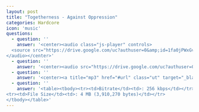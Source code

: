 ```yaml
---
layout: post
title: "Togetherness - Against Oppression"
categories: Hardcore
icon: 'music'
questions:
  - question: ''
    answer: '<center><audio class="js-player" controls>
  <source src="https://drive.google.com/uc?authuser=0&amp;id=1fa0jPWxGvw5095sCV6st9z6pEHMQfSKN&amp;export=download" type="audio/mp3">
</audio></center>'
  - question: ''
    answer: '<center><audio src="https://drive.google.com/uc?authuser=0&id=1lbYMDDS_hKPF-6cYgv1vNanZD6Dcc598&export=download" controls preload></audio></center>'
  - question: ''
    answer: '<center><a title="mp3" href="#url" class="ut" target="_blank"><span class="feather-icon icon-download"> DOWNLOAD</span></a></center>'
  - question: ''
    answer: '<table><tbody><tr><td>Bitrate</td><td>: 256 kbps</td></tr>
<tr><td>File Size</td><td>: 4 MB (3,910,270 bytes)</td></tr>
</tbody></table>'
---
```

